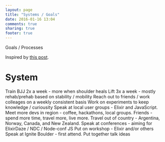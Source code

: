 ```yaml
---
layout: page
title: "Systems / Goals"
date: 2016-01-16 13:04
comments: true
sharing: true
footer: true
---
```


Goals / Processes

Inspired by [this post](http://jamesclear.com/goals-systems).

# System

Train BJJ 2x a week - more when shoulder heals
Lift 3x a week - mostly rehab/prehab based on stability / mobility
Reach out to friends / work colleages on a weekly consistent basis
Work on experiments to keep knowledge / curiousity
Speak at local user groups - Elixir and JavaScript.
Meet more devs in region - coffee, hackathons, local groups.
Friends - spend more time, travel more, live more.
Travel out of country - Argentina, Norway, Canada, and New Zealand.
Speak at conferences - aiming for ElixirDaze / NDC / Node-conf JS
Put on workshop - Elixir and/or others
Speak at Ignite Boulder - first attend.
Put together talk ideas
